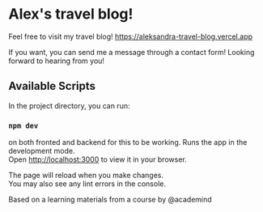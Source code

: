 # Alex's travel blog!

Feel free to visit my travel blog!
https://aleksandra-travel-blog.vercel.app

If you want, you can send me a message through a contact form! Looking forward to hearing from you!


## Available Scripts

In the project directory, you can run:

### `npm dev`


on both fronted and backend for this to be working.
Runs the app in the development mode.\
Open [http://localhost:3000](http://localhost:3000) to view it in your browser.


The page will reload when you make changes.\
You may also see any lint errors in the console.


Based on a learning materials from a course by @academind

